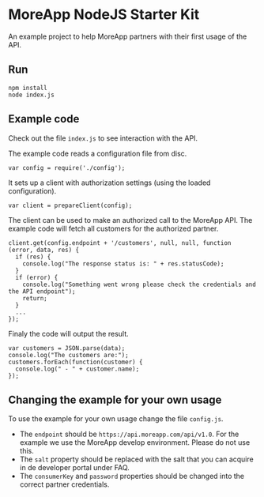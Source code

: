 # MoreApp NodeJS Starter Kit

An example project to help MoreApp partners with their first usage of the API.

## Run

```
npm install
node index.js 
```

## Example code

Check out the file `index.js` to see interaction with the API.

The example code reads a configuration file from disc.

```
var config = require('./config');
```

It sets up a client with authorization settings (using the loaded configuration).

```
var client = prepareClient(config);
```

The client can be used to make an authorized call to the MoreApp API. The example code will fetch all customers for the authorized partner.

```
client.get(config.endpoint + '/customers', null, null, function (error, data, res) {
  if (res) {
    console.log("The response status is: " + res.statusCode);
  }
  if (error) {
    console.log("Something went wrong please check the credentials and the API endpoint");
    return;
  }
  ...
});
```

Finaly the code will output the result.

```
var customers = JSON.parse(data);
console.log("The customers are:");
customers.forEach(function(customer) {
  console.log(" - " + customer.name);
});
```

## Changing the example for your own usage

To use the example for your own usage change the file `config.js`.

- The `endpoint` should be `https://api.moreapp.com/api/v1.0`. For the example we use the MoreApp develop environment. Please do not use this.  
- The `salt` property should be replaced with the salt that you can acquire in de developer portal under FAQ. 
- The `consumerKey` and `password` properties should be changed into the correct partner credentials.


